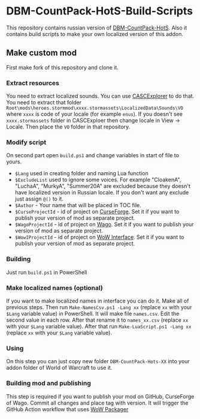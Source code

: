 # DBM-CountPack-HotS-Build-Scripts
This repository contains russian version of [DBM-CountPack-HotS](https://github.com/DeadlyBossMods/DBM-CountPack-HotS). Also it contains build scripts to make your own localized version of this addon.

## Make custom mod
First make fork of this repository and clone it.

### Extract resources
You need to extract localized sounds. You can use [CASCExplorer](https://github.com/WoW-Tools/CASCExplorer) to do that. You need to extract that folder `Root\mods\heroes.stormmod\xxxx.stormassets\LocalizedData\Sounds\VO` where `xxxx` is code of your locale (for example `enus`). If you doesn't see `xxxx.stormassets` folder in CASCExploer then change locale in View -> Locale.
Then place the `VO` folder in that repository.

### Modify script
On second part open `build.ps1` and change variables in start of file to yours.
 * `$Lang` used in creating folder and naming Lua function
 * `$ExcludeList` used to ignore some voices. For example "CloakenA", "LuchaA", "MurkyA", "Summer20A" are excluded because they doesn't have localized version in Russian locale. If you don't want any exclude just assign `@()` to it.
 * `$Author` - Your name that will be placed in TOC file.
 * `$CurseProjectId` - id of project on [CurseForge](https://www.curseforge.com). Set it if you want to publish your version of mod as separate project.
 * `$WagoProjectId` - id of project on [Wago](https://addons.wago.io). Set it if you want to publish your version of mod as separate project.
 * `$WowIProjectId` - id of project on [WoW Interface](https://www.wowinterface.com). Set it if you want to publish your version of mod as separate project.

### Building
Just run `build.ps1` in PowerShell

### Make localized names (optional)
If you want to make localized names in interface you can do it.
Make all of previous steps. Then run `Make-NamesCsv.ps1 -Lang xx` (replace `xx` with your `$Lang` variable value) in PowerShell. It will make file `names.csv`. Edit the second value in each row. After that rename it to `names_xx.csv` (replace `xx` with your `$Lang` variable value).
After that run `Make-LuaScript.ps1 -Lang xx` (replace `xx` with your `$Lang` variable value).

### Using
On this step you can just copy new folder `DBM-CountPack-Hots-XX` into your addon folder of World of Warcraft to use it.

### Building mod and publishing
This step is required if you want to publish your mod on GitHub, CurseForge of Wago.
Commit all changes and place tag with version. It will trigger the GitHub Action workflow that uses [WoW Packager](https://github.com/marketplace/actions/wow-packager)
